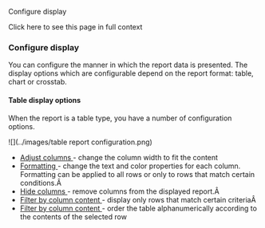 Configure display

Click here to see this page in full context

###  Configure display

You can configure the manner in which the report data is presented. The
display options which are configurable depend on the report format: table,
chart or crosstab.

####  Table display options

When the report is a table type, you have a number of configuration options.

![](../images/table report configuration.png)

  * [ Adjust columns ](Adjust_columns.htm#h) \- change the column width to fit the content 
  * [ Formatting ](Formatting.htm#h) \- change the text and color properties for each column. Formatting can be applied to all rows or only to rows that match certain conditions.Â 
  * [ Hide columns ](New_Topic.htm#h) \- remove columns from the displayed report.Â 
  * [ Filter by column content ](Filter_by_column_cont.htm#h) \- display only rows that match certain criteriaÂ 
  * [ Filter by column content ](Filter_by_column_cont.htm#h) \- order the table alphanumerically according to the contents of the selected row 

